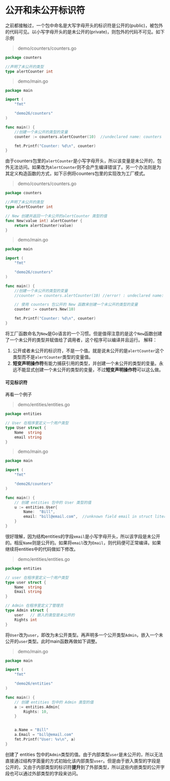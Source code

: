 # 公开和未公开标识符

之前都接触过，一个包中命名是大写字母开头的标识符是公开的(public)，被包外的代码可见。以小写字母开头的是未公开的(private)，则包外的代码不可见。如下示例
> demo/counters/counters.go
```go
package counters

//声明了未公开的类型
type alertCounter int
```
> demo/main.go
```go
package main

import (
	"fmt"

	"demo26/counters"
)

func main() {
	//创建一个未公开的类型的变量
	counter := counters.alertCounter(10)  //undeclared name: counters

	fmt.Printf("Counter: %d\n", counter)
}
```
由于counters包里的`alertCounter`是小写字母开头，所以该变量是未公开的，包外无法访问。如果改为`AlertCounter`则不会产生编译错误了。另一个办法则是为其定义构造函数的方式，如下示例将counters包里的实现改为工厂模式。
> demo/counters/counters.go
```go
package counters

//声明了未公开的类型
type alertCounter int

// New 创建并返回一个未公开的alertCounter 类型的值
func New(value int) alertCounter {
    return alertCounter(value)
}
```
> demo/main.go
```go
package main

import (
	"fmt"

	"demo26/counters"
)

func main() {
	//创建一个未公开的类型的变量
	//counter := counters.alertCounter(10) //error! : undeclared name: counters

	// 使用 counters 包公开的 New 函数来创建一个未公开的类型的变量
	counter := counters.New(10)

	fmt.Printf("Counter: %d\n", counter)
}
```
将工厂函数命名为`New`是Go语言的一个习惯。但是值得注意的是这个`New`函数创建了一个未公开的类型并赋值给了调用者，这个程序可以编译并且运行。
解释：
1. 公开或者未公开的标识符，不是一个值。就是说未公开的是`alertCounter`这个类型而不是`alertCounter`类型的变量值。
2. **短变声明操作符**有能力捕获引用的类型，并创建一个未公开的类型的变量。永远不能显式创建一个未公开的类型的变量，不过**短变声明操作符**可以这么做。

#### 可见标识符
再看一个例子
> demo/entities/entities.go
```go
package entities

// User 在程序里定义一个用户类型
type User struct {
	Name  string
	email string
}
```
> demo/main.go
```go
package main

import (
	"fmt"

	"demo26/counters"
)

func main() {
	// 创建 entities 包中的 User 类型的值
	u := entities.User{
		Name:  "Bill",
		email: "bill@email.com",  //unknown field email in struct literal
	}
}
```
很好理解，因为结构entities的字段`email`是小写字母开头，所以该字段是未公开的。相反`Name`则是公开的。如果将`email`改为`Email`，则代码便可正常编译。如果继续将entities中的代码做如下修改。
> demo/entities/entities.go
```go
package entities

// user 在程序里定义一个用户类型
type user struct {
	Name  string
	Email string
}

// Admin 在程序里定义了管理员
type Admin struct {
	user   // 嵌入的类型是未公开的
	Rights int
}
```
将`User`改为`user`，即改为未公开类型。再声明多一个公开类型`Admin`，嵌入一个未公开的`user`类型。此时main函数再做如下调整。
> demo/main.go
```go
package main

import (
	"fmt"

	"demo26/entities"
)

func main() {
	// 创建 entities 包中的 Admin 类型的值
	a := entities.Admin{
		Rights: 10,
	}


	a.Name = "Bill"
	a.Email = "bill@email.com"
	fmt.Printf("User: %v\n", a)
}
```
创建了 entities 包中的`Admin`类型的值。由于内部类型`user`是未公开的，所以无法直接通过结构字面量的方式初始化该内部类型`user`。但是由于嵌入类型的字段是公开的，又由于内部类型的标识符**提升**到了外部类型，所以这些内嵌类型的公开字段也可以通过外部类型的字段来访问。